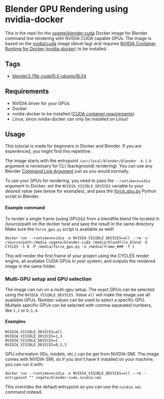 # Blender GPU Rendering using nvidia-docker

This is the repo for the [vogete/blender-cuda](https://hub.docker.com/r/vogete/blender-cuda) Docker image for Blender command line rendering with NVIDIA CUDA capable GPUs. The image is based on the [nvidia/cuda](https://hub.docker.com/r/nvidia/cuda/) image (devel tag) and requires [NVIDIA Container Runtime for Docker (nvidia-docker)](https://github.com/NVIDIA/nvidia-docker) to be installed.

## Tags

- [blender2.79b-cuda10.0-ubuntu18.04](blender2.79b/cuda10.0/ubuntu18.04/Dockerfile)

## Requirements

- NVIDIA driver for your GPUs
- Docker
- nvidia-docker to be installed ([CUDA container requirements](https://github.com/NVIDIA/nvidia-docker/wiki/CUDA))
- Linux, since nvidia-docker can only be installed on Linux!

## Usage

This tutorial is made for beginners in Docker and Blender. If you are experienced, you might find this repetitive.

The image starts with the entrypoint `/usr/local/blender/blender -b`. (`-b` argument is necessary for CLI (background) rendering). You can use any Blender [Command Line Argument](https://docs.blender.org/manual/en/latest/advanced/command_line/arguments.html) just as you would normally.

To use your GPUs for rendering, you need to pass the `--runtime=nvidia` argument to Docker, set the `NVIDIA_VISIBLE_DEVICES` variable to your desired value (see below for examples), and pass the [force_gpu.py](force_gpu.py) Python script to Blender.

#### Example command

To render a single frame (using GPU(s)) from a blendfile.blend file located in /source/path on the docker host and save the result in the same directory. Make sure the `force_gpu.py` script is available as well!

```
docker run --runtime=nvidia -e NVIDIA_VISIBLE_DEVICES=all --rm -v /source/path:/media vogete/blender-cuda /media/blendfile.blend -E CYCLES -t 0 -P /media/force_gpu.py -o /media/frame_### -f 1
```

This will render the first frame of your project using the CYCLES render engine, all available CUDA GPUs in your system, and outputs the rendered image in the same folder.

### Multi-GPU setup and GPU selection

The image can run on a multi-gpu setup. The exact GPUs can be selected using the `NVIDIA_VISIBLE_DEVICES`. Value `all` will make the image use all available GPUs. Number values can be used to select a specific GPU. Multiple specific GPUs can be selected with comma separated numbers, like `1,2` or `0,1,4`.

#### Examples

```
NVIDIA_VISIBLE_DEVICES=all
NVIDIA_VISIBLE_DEVICES=1,3
NVIDIA_VISIBLE_DEVICES=2
NVIDIA_VISIBLE_DEVICES=0,2,3
```

GPU information (IDs, models, etc.) can be get from NVIDIA-SMI. The image comes with NVIDIA-SMI, so if you don't have it installed on your machine, you can run it with:

```
docker run --runtime=nvidia -e NVIDIA_VISIBLE_DEVICES=all --rm --entrypoint "" vogete/blender-cuda nvidia-smi
```

This overrides the default entrypoint so you can use the `nvidia-smi` command instead.
